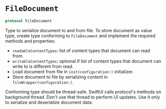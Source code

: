 # `FileDocument`

```swift
protocol FileDocument
```

Type to serialize document to and from file. To store document as value type, create type conforming to `FileDocument` and implement the required methods and properties:

* `readableContentTypes`: list of content types that document can read from.
* `writableContentTypes`: optional if list of content types that document can write to is different from read.
* Load document from file in `init(configuration:)` initializer.
* Store document to file by serializing content in `fileWrapper(configuration:)`.

Conforming type should be thread-safe. SwiftUI calls protocol's methods on background thread. Don't use that thread to perform UI updates. Use it only to serialize and deserialize document data.
